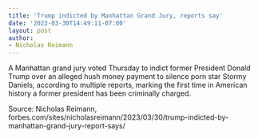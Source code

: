 ```yaml
---
title: 'Trump indicted by Manhattan Grand Jury, reports say'
date: '2023-03-30T14:49:11-07:00'
layout: post
author:
- Nicholas Reimann
---
```


A Manhattan grand jury voted Thursday to indict former President Donald Trump over an alleged hush money payment to silence porn star Stormy Daniels, according to multiple reports, marking the first time in American history a former president has been criminally charged.

Source: Nicholas Reimann, forbes.com/sites/nicholasreimann/2023/03/30/trump-indicted-by-manhattan-grand-jury-report-says/
